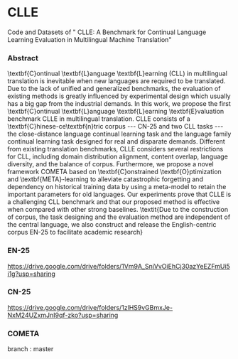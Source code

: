 # CLLE
Code and Datasets of " CLLE: A Benchmark for Continual Language Learning Evaluation in Multilingual Machine Translation"

### Abstract
\textbf{C}ontinual \textbf{L}anguage \textbf{L}earning (CLL) in multilingual  translation is inevitable when new languages are required to be translated.
Due to the lack of unified and generalized benchmarks, the evaluation of existing methods is greatly influenced by experimental design which usually has a big gap from the industrial demands.
In this work, we propose the first \textbf{C}ontinual \textbf{L}anguage \textbf{L}earning \textbf{E}valuation benchmark CLLE in multilingual translation. CLLE consists of a \textbf{C}hinese-ce\textbf{n}tric corpus --- CN-25 and two CLL tasks --- the close-distance language continual learning task and the language family continual learning task designed for real and disparate demands.
Different from existing translation benchmarks, CLLE considers several restrictions for CLL, including domain distribution alignment, content overlap, language diversity, and the balance of corpus.
Furthermore, we propose a novel framework COMETA based on \textbf{C}onstrained \textbf{O}ptimization and \textbf{META}-learning to alleviate catastrophic forgetting and dependency on historical training data by using a meta-model to retain the important parameters for old languages. Our experiments prove that CLLE is a challenging CLL benchmark and that our proposed method is effective when compared with other strong baselines. \textit{Due to the construction of corpus, the task designing and the evaluation method are independent of the central language, we also construct and release the English-centric corpus EN-25 to facilitate academic research}

### EN-25
  https://drive.google.com/drive/folders/1Vm9A_SnjVvOiEhCj30azYeEZFmUi5i1g?usp=sharing
### CN-25 
  https://drive.google.com/drive/folders/1zlHS9vGBmxJe-NxM24UZxmJnI9qf-zko?usp=sharing
### COMETA
  branch : master
